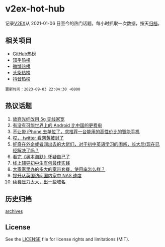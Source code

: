 # v2ex-hot-hub

 记录[V2EX](https://www.v2ex.com/)从 2021-01-06 日至今的热门话题。每小时抓取一次数据，按天[归档](archives)。
 
 ## 相关项目

- [GitHub热榜](https://github.com/lonnyzhang423/github-hot-hub)
- [知乎热榜](https://github.com/lonnyzhang423/zhihu-hot-hub)
- [微博热榜](https://github.com/lonnyzhang423/weibo-hot-hub)
- [头条热榜](https://github.com/lonnyzhang423/toutiao-hot-hub)
- [抖音热榜](https://github.com/lonnyzhang423/douyin-hot-hub)


 `更新时间：2023-09-03 22:04:30 +0800`

## 热议话题

1. [放弃光纤改用 5g 无线家宽](https://www.v2ex.com/t/970460)
1. [有没有可能世界上的 Android 比中国的更费电](https://www.v2ex.com/t/970505)
1. [不让带 iPhone 去单位了，求推荐一台能用的高性价比的智能手机](https://www.v2ex.com/t/970495)
1. [哎， twitter 看网黄被封了](https://www.v2ex.com/t/970467)
1. [好奇在外企或者润出去的大佬们，对于初中英语学习的困惑，长大后/现在已经解决了吗？](https://www.v2ex.com/t/970536)
1. [看完《奥本海默》怀疑自己了](https://www.v2ex.com/t/970545)
1. [线上辅导初中生有何最佳实践](https://www.v2ex.com/t/970470)
1. [大家家里办的多大的宽带套餐，使用率怎么样？](https://www.v2ex.com/t/970503)
1. [提升从英国访问国内家中 NAS 速度](https://www.v2ex.com/t/970555)
1. [续费压力太大，出一些域名](https://www.v2ex.com/t/970535)

## 历史归档

[archives](archives)

## License

See the [LICENSE](LICENSE) file for license rights and limitations (MIT).
